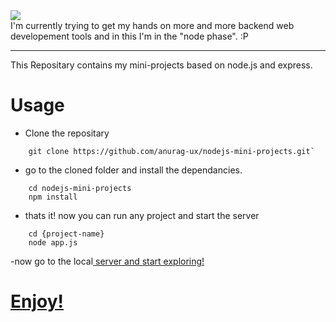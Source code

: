 <img src="https://miro.medium.com/max/1000/1*fsseXIPGEhwmg6kfgXyIjA.jpeg">
<br>
I'm currently trying to get my hands on more and more backend web developement tools and in this I'm in the "node phase". :P
<hr>
This Repositary contains my mini-projects based on node.js and express.

# Usage
- Clone the repositary
```
    git clone https://github.com/anurag-ux/nodejs-mini-projects.git`
```
- go to the cloned folder and install the dependancies.
```
    cd nodejs-mini-projects
    npm install
```
- thats it! now you can run any project and start the server
```
    cd {project-name}
    node app.js
 ```

 -now go to the local<a href="http://localhost:3000/"> server and start exploring!
# Enjoy!

